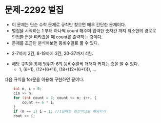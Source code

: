 # 문제-2292 벌집

- 이 문제는 단순 수학 문제로 규칙만 찾으면 매우 간단한 문제이다.
- 벌집을 시작하는 1 부터 하나씩 count 해주며 입력한 숫자칸 까지 최소한의 경로로 인접한 변을 따라갔을 때 count를 출력하는 것이다.
- 문제를 조금만 분석해보면 등비수열로 풀 수 있다.
* 2-7까지 2칸, 8-19까지 3칸, 20-37까지 4칸.
- 해당 규칙을 통해 범위가 6의 등비수열씩 더해져 커지는 것을 알 수 있다.
  * 1, (6+1), (12+(6+1)), (18+(12+(6+1))), ...

다음 규칙을 for문을 이용해 구현하면 끝이다.

```C
	int n, i = 0;
	cin >> n;
	for (int count = 2; count <= n; i++) {
		count += 6 * i;
	}
	if (n == 1) i = 1; //1일때는 한칸이므로 예외처리
	cout << i;
```
